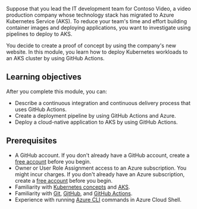 Suppose that you lead the IT development team for Contoso Video, a video production company whose technology stack has migrated to Azure Kubernetes Service (AKS). To reduce your team's time and effort building container images and deploying applications, you want to investigate using pipelines to deploy to AKS.

You decide to create a proof of concept by using the company's new website. In this module, you learn how to deploy Kubernetes workloads to an AKS cluster by using GitHub Actions.

## Learning objectives

After you complete this module, you can:
- Describe a continuous integration and continuous delivery process that uses GitHub Actions.
- Create a deployment pipeline by using GitHub Actions and Azure.
- Deploy a cloud-native application to AKS by using GitHub Actions.

## Prerequisites

- A GitHub account. If you don't already have a GitHub account, create a [free account](https://github.com?azure-portal=true) before you begin.
- Owner or User Role Assignment access to an Azure subscription. You might incur charges. If you don't already have an Azure subscription, create a [free account](https://azure.microsoft.com/free/?azure-portal=true) before you begin.
- Familiarity with [Kubernetes concepts](https://azure.microsoft.com/topic/what-is-kubernetes/?azure-portal=true&WT.mc_id=akspipeline_intro-learn-ludossan) and [AKS]().
- Familiarity with [Git](/contribute/git-github-fundamentals?WT.mc_id=akspipeline_intro-learn-ludossan), [GitHub](https://github.com/skills/introduction-to-github), and [GitHub Actions](https://github.com/skills/hello-github-actions).
- Experience with running [Azure CLI](/azure/aks/kubernetes-walkthrough?WT.mc_id=akspipeline_intro-learn-ludossan) commands in Azure Cloud Shell.

